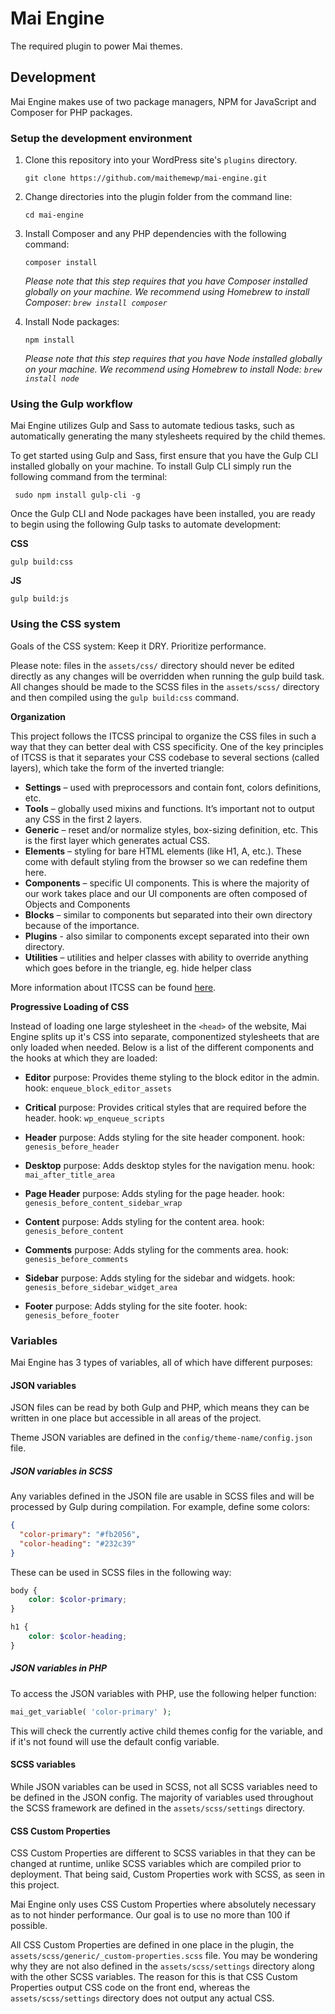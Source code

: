 # Mai Engine

The required plugin to power Mai themes.

## Development

Mai Engine makes use of two package managers, NPM for JavaScript and Composer for PHP packages.

### Setup the development environment

1. Clone this repository into your WordPress site's `plugins` directory.

    ```shell
    git clone https://github.com/maithemewp/mai-engine.git
    ```

2. Change directories into the plugin folder from the command line:

    ```shell
    cd mai-engine
    ```

3. Install Composer and any PHP dependencies with the following command:

    ```shell
    composer install
    ```

    *Please note that this step requires that you have Composer installed globally on your machine. We recommend using Homebrew to install Composer: `brew install composer`*

4. Install Node packages:

    ```shell
    npm install
    ```

    *Please note that this step requires that you have Node installed globally on your machine. We recommend using Homebrew to install Node: `brew install node`*


### Using the Gulp workflow

Mai Engine utilizes Gulp and Sass to automate tedious tasks, such as automatically generating the many stylesheets required by the child themes.

To get started using Gulp and Sass, first ensure that you have the Gulp CLI installed globally on your machine. To install Gulp CLI simply run the following command from the terminal:

```shell
 sudo npm install gulp-cli -g
 ```

Once the Gulp CLI and Node packages have been installed, you are ready to begin using the following Gulp tasks to automate development:

**CSS**

```shell
gulp build:css
```

**JS**

```shell
gulp build:js
```

### Using the CSS system

Goals of the CSS system: Keep it DRY. Prioritize performance.

Please note: files in the `assets/css/` directory should never be edited directly as any changes will be overridden when running the gulp build task. All changes should be made to the SCSS files in the `assets/scss/` directory and then compiled using the `gulp build:css` command.

**Organization**

This project follows the ITCSS principal to organize the CSS files in such a way that they can better deal with CSS specificity. One of the key principles of ITCSS is that it separates your CSS codebase to several sections (called layers), which take the form of the inverted triangle:

- **Settings** – used with preprocessors and contain font, colors definitions, etc.
- **Tools** – globally used mixins and functions. It’s important not to output any CSS in the first 2 layers.
- **Generic** – reset and/or normalize styles, box-sizing definition, etc. This is the first layer which generates actual CSS.
- **Elements** – styling for bare HTML elements (like H1, A, etc.). These come with default styling from the browser so we can redefine them here.
- **Components** – specific UI components. This is where the majority of our work takes place and our UI components are often composed of Objects and Components
- **Blocks** – similar to components but separated into their own directory because of the importance.
- **Plugins** - also similar to components except separated into their own directory.
- **Utilities** – utilities and helper classes with ability to override anything which goes before in the triangle, eg. hide helper class

More information about ITCSS can be found [here](https://www.xfive.co/blog/itcss-scalable-maintainable-css-architecture/).

**Progressive Loading of CSS**

Instead of loading one large stylesheet in the `<head>` of the website, Mai Engine splits up it's CSS into separate, componentized stylesheets that are only loaded when needed. Below is a list of the different components and the hooks at which they are loaded:

- **Editor**
    purpose: Provides theme styling to the block editor in the admin.
    hook: `enqueue_block_editor_assets`

- **Critical**
    purpose: Provides critical styles that are required before the header.
    hook: `wp_enqueue_scripts`

- **Header**
    purpose: Adds styling for the site header component.
    hook: `genesis_before_header`

- **Desktop**
    purpose: Adds desktop styles for the navigation menu.
    hook: `mai_after_title_area`

- **Page Header**
    purpose: Adds styling for the page header.
    hook: `genesis_before_content_sidebar_wrap`

- **Content**
    purpose: Adds styling for the content area.
    hook: `genesis_before_content`

- **Comments**
    purpose: Adds styling for the comments area.
    hook: `genesis_before_comments`

- **Sidebar**
    purpose: Adds styling for the sidebar and widgets.
    hook: `genesis_before_sidebar_widget_area`

- **Footer**
    purpose: Adds styling for the site footer.
    hook: `genesis_before_footer`

### Variables

Mai Engine has 3 types of variables, all of which have different purposes:

#### JSON variables

JSON files can be read by both Gulp and PHP, which means they can be written in one place but accessible in all areas of the project.

Theme JSON variables are defined in the `config/theme-name/config.json` file.

##### JSON variables in SCSS

Any variables defined in the JSON file are usable in SCSS files and will be processed by Gulp during compilation. For example, define some colors:

```json
{
  "color-primary": "#fb2056",
  "color-heading": "#232c39"
}
```

These can be used in SCSS files in the following way:

```scss
body {
    color: $color-primary;
}

h1 {
    color: $color-heading;
}
```

##### JSON variables in PHP

To access the JSON variables with PHP, use the following helper function:

```php
mai_get_variable( 'color-primary' );
```

This will check the currently active child themes config for the variable, and if it's not found will use the default config variable.

#### SCSS variables

While JSON variables can be used in SCSS, not all SCSS variables need to be defined in the JSON config. The majority of variables used throughout the SCSS framework are defined in the `assets/scss/settings` directory.

#### CSS Custom Properties

CSS Custom Properties are different to SCSS variables in that they can be changed at runtime, unlike SCSS variables which are compiled prior to deployment. That being said, Custom Properties work with SCSS, as seen in this project.

Mai Engine only uses CSS Custom Properties where absolutely necessary as to not hinder performance. Our goal is to use no more than 100 if possible.

All CSS Custom Properties are defined in one place in the plugin, the `assets/scss/generic/_custom-properties.scss` file. You may be wondering why they are not also defined in the `assets/scss/settings` directory along with the other SCSS variables. The reason for this is that CSS Custom Properties output CSS code on the front end, whereas the `assets/scss/settings` directory does not output any actual CSS.
